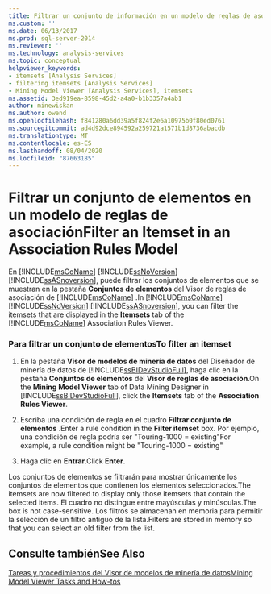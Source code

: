 ```yaml
---
title: Filtrar un conjunto de información en un modelo de reglas de asociación | Microsoft Docs
ms.custom: ''
ms.date: 06/13/2017
ms.prod: sql-server-2014
ms.reviewer: ''
ms.technology: analysis-services
ms.topic: conceptual
helpviewer_keywords:
- itemsets [Analysis Services]
- filtering itemsets [Analysis Services]
- Mining Model Viewer [Analysis Services], itemsets
ms.assetid: 3ed919ea-8598-45d2-a4a0-b1b3357a4ab1
author: minewiskan
ms.author: owend
ms.openlocfilehash: f841280a6dd39a5f824f2e6a10975b0f80ed0761
ms.sourcegitcommit: ad4d92dce894592a259721a1571b1d8736abacdb
ms.translationtype: MT
ms.contentlocale: es-ES
ms.lasthandoff: 08/04/2020
ms.locfileid: "87663185"
---
```

# <a name="filter-an-itemset-in-an-association-rules-model"></a><span data-ttu-id="b0fb2-102">Filtrar un conjunto de elementos en un modelo de reglas de asociación</span><span class="sxs-lookup"><span data-stu-id="b0fb2-102">Filter an Itemset in an Association Rules Model</span></span>
  <span data-ttu-id="b0fb2-103">En [!INCLUDE[msCoName](../../includes/msconame-md.md)] [!INCLUDE[ssNoVersion](../../includes/ssnoversion-md.md)] [!INCLUDE[ssASnoversion](../../includes/ssasnoversion-md.md)], puede filtrar los conjuntos de elementos que se muestran en la pestaña **Conjuntos de elementos** del Visor de reglas de asociación de [!INCLUDE[msCoName](../../includes/msconame-md.md)] .</span><span class="sxs-lookup"><span data-stu-id="b0fb2-103">In [!INCLUDE[msCoName](../../includes/msconame-md.md)] [!INCLUDE[ssNoVersion](../../includes/ssnoversion-md.md)] [!INCLUDE[ssASnoversion](../../includes/ssasnoversion-md.md)], you can filter the itemsets that are displayed in the **Itemsets** tab of the [!INCLUDE[msCoName](../../includes/msconame-md.md)] Association Rules Viewer.</span></span>  
  
### <a name="to-filter-an-itemset"></a><span data-ttu-id="b0fb2-104">Para filtrar un conjunto de elementos</span><span class="sxs-lookup"><span data-stu-id="b0fb2-104">To filter an itemset</span></span>  
  
1.  <span data-ttu-id="b0fb2-105">En la pestaña **Visor de modelos de minería de datos** del Diseñador de minería de datos de [!INCLUDE[ssBIDevStudioFull](../../includes/ssbidevstudiofull-md.md)], haga clic en la pestaña **Conjuntos de elementos** del **Visor de reglas de asociación**.</span><span class="sxs-lookup"><span data-stu-id="b0fb2-105">On the **Mining Model Viewer** tab of Data Mining Designer in [!INCLUDE[ssBIDevStudioFull](../../includes/ssbidevstudiofull-md.md)], click the **Itemsets** tab of the **Association Rules Viewer**.</span></span>  
  
2.  <span data-ttu-id="b0fb2-106">Escriba una condición de regla en el cuadro **Filtrar conjunto de elementos** .</span><span class="sxs-lookup"><span data-stu-id="b0fb2-106">Enter a rule condition in the **Filter itemset** box.</span></span> <span data-ttu-id="b0fb2-107">Por ejemplo, una condición de regla podría ser "Touring-1000 = existing"</span><span class="sxs-lookup"><span data-stu-id="b0fb2-107">For example, a rule condition might be "Touring-1000 = existing"</span></span>  
  
3.  <span data-ttu-id="b0fb2-108">Haga clic en **Entrar**.</span><span class="sxs-lookup"><span data-stu-id="b0fb2-108">Click **Enter**.</span></span>  
  
 <span data-ttu-id="b0fb2-109">Los conjuntos de elementos se filtrarán para mostrar únicamente los conjuntos de elementos que contienen los elementos seleccionados.</span><span class="sxs-lookup"><span data-stu-id="b0fb2-109">The itemsets are now filtered to display only those itemsets that contain the selected items.</span></span> <span data-ttu-id="b0fb2-110">El cuadro no distingue entre mayúsculas y minúsculas.</span><span class="sxs-lookup"><span data-stu-id="b0fb2-110">The box is not case-sensitive.</span></span> <span data-ttu-id="b0fb2-111">Los filtros se almacenan en memoria para permitir la selección de un filtro antiguo de la lista.</span><span class="sxs-lookup"><span data-stu-id="b0fb2-111">Filters are stored in memory so that you can select an old filter from the list.</span></span>  
  
## <a name="see-also"></a><span data-ttu-id="b0fb2-112">Consulte también</span><span class="sxs-lookup"><span data-stu-id="b0fb2-112">See Also</span></span>  
 [<span data-ttu-id="b0fb2-113">Tareas y procedimientos del Visor de modelos de minería de datos</span><span class="sxs-lookup"><span data-stu-id="b0fb2-113">Mining Model Viewer Tasks and How-tos</span></span>](mining-model-viewer-tasks-and-how-tos.md)  
  
  
